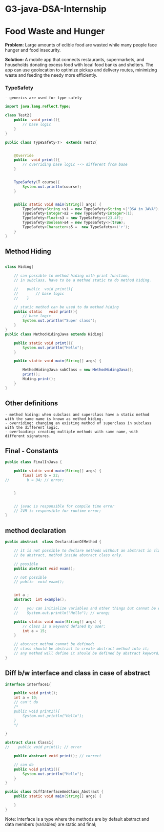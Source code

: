 # G3-java-DSA-Internship
# Food Waste and Hunger
**Problem:** Large amounts of edible food are wasted while many people face hunger and food insecurity.

**Solution:** A mobile app that connects restaurants, supermarkets, and households donating excess food with local food banks and shelters. The app can use geolocation to optimize pickup and delivery routes, minimizing waste and feeding the needy more efficiently.

### TypeSafety

    - generics are used for type safety

```java
import java.lang.reflect.Type;

class Test2{
    public  void print(){
        // base logic
    }
}

public class TypeSafety<T>  extends Test2{


    @Override
    public  void print(){
        // overriding base logic --> different from base
    }


    TypeSafety(T course){
        System.out.println(course);
    }


    public static void main(String[] args) {
        TypeSafety<String >s1 = new TypeSafety<String >("DSA in JAVA");
        TypeSafety<Integer>s2 = new TypeSafety<Integer>(1);
        TypeSafety<Float>s3 = new TypeSafety<>(23.4f);
        TypeSafety<Boolean>s4 = new TypeSafety<>(true);
        TypeSafety<Character>s5 =  new TypeSafety<>('r');
    }
}
```

## Method Hiding

```java

class Hiding{

    // can possible to method hiding with print function,
    // in subclass, have to be a method static to do method hiding.

    //    public  void print(){
    //        // base logic
    //    }

    // static method can be used to do method hiding
    public static   void print(){
        // base logic
        System.out.println("Super class");
    }
}
public class MethodHidingJava extends Hiding{

    public static void print(){
        System.out.println("Hello");
    }

    public static void main(String[] args) {

        MethodHidingJava subClass = new MethodHidingJava();
        print();
        Hiding.print();
    }
}

```

## Other definitions

    - method hiding: when subclass and superclass have a static method with the same name is known as method hiding.
    - overriding: changing an existing method of superclass in subclass with the different logic.
    - overloading: creating multiple methods with same name, with different signatures.

## Final - Constants

```java
public class FinalInJava {

    public static void main(String[] args) {
        final int b = 22;
//        b = 34; // error;


    }


    // javac is responsible for compile time error
    // JVM is responsible for runtime error;
}
```

## method declaration

```java
public abstract  class DeclarationOfMethod {

    // it is not possible to declare methods without an abstract in classes, to declare a method in a class it has to
    // be abstract, method inside abstract class only.

    // possible
    public abstract void exam();

    // not possible
    // public  void exam();


    int a ;
    abstract  int example();

    //    you can initialize variables and other things but cannot be declared;
    //    System.out.println("Hello"); // wrong;

    public static void main(String[] args) {
        // class is a keyword defined by user;
        int a = 15;
    }

    // abstract method cannot be defined;
    // class should be abstract to create abstract method into it;
    // any method will define it should be defined by abstract keyword;
}
```

## Diff b/w interface and class in case of abstract

```java
interface interface1{

    public void print();
    int a = 10;
    // can't do
    /*
    public void print1(){
        System.out.println("Hello");
    }
    */

}

abstract class Class1{
//    public void print(); // error

    public abstract void print(); // correct

    // can do
    public void print1(){
        System.out.println("Hello");
    }
}

public class DiffInterfaceAndClass_Abstract {
    public static void main(String[] args) {

    }
}

```

Note: Interface is a type where the methods are by default abstract and data members (variables) are static and final;
